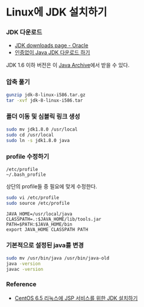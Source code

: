 # Linux에 JDK 설치하기

### JDK 다운로드

* [JDK downloads page - Oracle](http://www.oracle.com/technetwork/java/javase/downloads/index.html)
* [인증없이 Java JDK 다운로드 하기](./downloading-java-jdk-without-certification.md)

JDK 1.6 이하 버전은 이 [Java Archive](http://www.oracle.com/technetwork/java/javase/archive-139210.html)에서 받을 수 있다.

### 압축 풀기

```bash
gunzip jdk-8-linux-i586.tar.gz
tar -xvf jdk-8-linux-i586.tar
```

### 폴더 이동 및 심볼릭 링크 생성

```bash
sudo mv jdk1.8.0 /usr/local
sudo cd /usr/local
sudo ln -s jdk1.8.0 java
```

### profile 수정하기

```
/etc/profile
~/.bash_profile
```

상단의 profile들 중 필요에 맞게 수정한다.

```bash
sudo vi /etc/profile
sudo source /etc/profile
```

```
JAVA_HOME=/usr/local/java
CLASSPATH=.:$JAVA_HOME/lib/tools.jar
PATH=$PATH:$JAVA_HOME/bin
export JAVA_HOME CLASSPATH PATH
```

### 기본적으로 설정된 java를 변경

```bash
sudo mv /usr/bin/java /usr/bin/java-old
java -version
javac -version
```

### Reference

* [CentOS 6.5 리눅스에 JSP 서비스를 위한 JDK 설치하기](http://originalchoi.tistory.com/19)